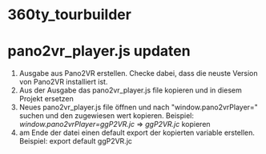 # 360ty_tourbuilder
# pano2vr_player.js updaten

1. Ausgabe aus Pano2VR erstellen. Checke dabei, dass die neuste Version von Pano2VR installiert ist.
2. Aus der Ausgabe das pano2vr_player.js file kopieren und in diesem Projekt ersetzen
3. Neues pano2vr_player.js file öffnen und nach "window.pano2vrPlayer=" suchen und den zugewiesen wert kopieren. Beispiel: _window.pano2vrPlayer=ggP2VR.jc_ => _ggP2VR.jc_ kopieren
4. am Ende der datei einen default export der kopierten variable erstellen. Beispiel: export default ggP2VR.jc